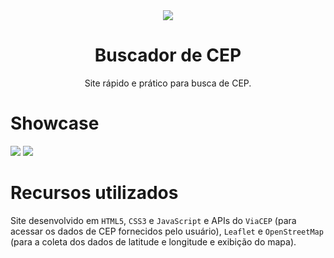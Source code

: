 <div align="center">
 <img src="assets/icon/icon.png">
 <h1>Buscador de CEP</h1>
</div>
<p align="center">Site rápido e prático para busca de CEP.</p>

<h1>Showcase</h1>
<img src="assets/screenshot/Screenshot_1.png">
<img src="assets/screenshot/Screenshot_2.png">

<h1>Recursos utilizados</h1>

Site desenvolvido em ```HTML5```, ```CSS3``` e ```JavaScript``` e APIs do ```ViaCEP``` (para acessar os dados de CEP fornecidos pelo usuário), ```Leaflet``` e ```OpenStreetMap``` (para a coleta dos dados de latitude e longitude e exibição do mapa).
